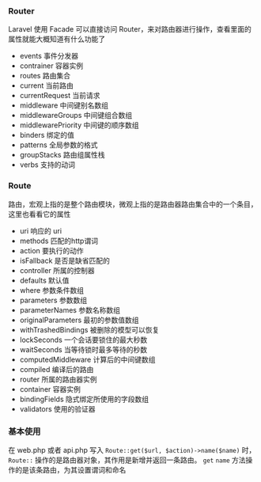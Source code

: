 ### Router
Laravel 使用 Facade 可以直接访问 Router，来对路由器进行操作，查看里面的属性就能大概知道有什么功能了
* events 事件分发器
* contrainer 容器实例
* routes 路由集合
* current 当前路由
* currentRequest 当前请求
* middleware 中间键别名数组
* middlewareGroups 中间键组合数组
* middlewarePriority 中间键的顺序数组
* binders 绑定的值
* patterns 全局参数的格式
* groupStacks 路由组属性栈
* verbs 支持的动词

### Route
路由，宏观上指的是整个路由模块，微观上指的是路由器路由集合中的一个条目，这里也看看它的属性
* uri 响应的 uri
* methods 匹配的http谓词
* action 要执行的动作
* isFallback 是否是缺省匹配的
* controller 所属的控制器
* defaults 默认值
* where 参数条件数组
* parameters 参数数组
* parameterNames 参数名称数组
* originalParameters 最初的参数值数组
* withTrashedBindings 被删除的模型可以恢复
* lockSeconds 一个会话要锁住的最大秒数
* waitSeconds 当等待锁时最多等待的秒数
* computedMiddleware 计算后的中间键数组
* compiled 编译后的路由
* router 所属的路由器实例
* container 容器实例
* bindingFields 隐式绑定所使用的字段数组
* validators 使用的验证器

### 基本使用
在 web.php 或者 api.php 写入 ``Route::get($url, $action)->name($name)`` 时，``Route::`` 操作的是路由器对象，其作用是新增并返回一条路由。 ``get`` ``name`` 方法操作的是该条路由，为其设置谓词和命名